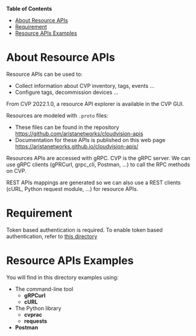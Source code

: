 **Table of Contents**

- [About Resource APIs](#about-resource-apis)
- [Requirement](#requirement)
- [Resource APIs Examples](#resource-apis-examples)
  
# About Resource APIs

Resource APIs can be used to:

- Collect information about CVP inventory, tags, events ...
- Configure tags, decommission devices ...

From CVP 2022.1.0, a resource API explorer is available in the CVP GUI.

Resources are modeled with `.proto` files:

- These files can be found in the repository https://github.com/aristanetworks/cloudvision-apis
- Documentation for these APIs is published on this web page https://aristanetworks.github.io/cloudvision-apis/

Resources APIs are accessed with gRPC. CVP is the gRPC server. We can use gRPC clients (gPRCurl, grpc_cli, Postman, ...) to call the RPC methods on CVP.  

REST APIs mappings are generated so we can also use a REST clients (cURL, Python request module, ...) for resource APIs.


# Requirement

Token based authentication is required. To enable token based authentication, refer to [this directory](../Token%20based%20authentication)

# Resource APIs Examples

You will find in this directory examples using:

- The command-line tool
  - **gRPCurl**
  - **cURL**
- The Python library
  - **cvprac**
  - **requests**
- **Postman**
